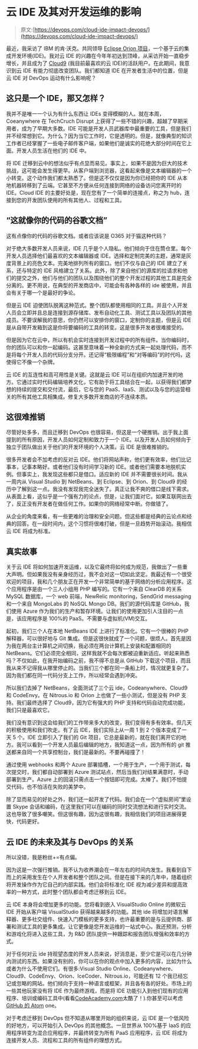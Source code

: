# 云 IDE 及其对开发运维的影响

> 原文:[https://devops.com/cloud-ide-impact-devops/](https://devops.com/cloud-ide-impact-devops/)

最近，我采访了 IBM 的肯·沃克。共同领导 [Eclipse Orion 项目](https://orionhub.org/)，一个基于云的集成开发环境(IDE)。我对云 IDE 的兴趣在今年年初达到顶峰，从采访开始一直稳步增长，并且成为了 [Cloud9](http://www.c9.io) (我目前最喜欢的云 IDE)的活跃用户。在此期间，我意识到云 IDE 有能力彻底改变团队。我们都知道 IDE 在开发者生活中的位置，但是云 IDE 对 DevOps 运动有什么影响呢？

## 这只是一个 IDE，那又怎样？

我并不是唯一一个认为有什么东西让 IDEs 变得模糊的人。就在本周，Coeanywhere 在 TechCruch Disrupt 上获得了一些不错的兴趣，超越了早期采用者，成为了早期大多数。IDE 可能是开发人员武器库中最重要的工具，但是我们并不经常想到它。为什么？因为当它工作时，它是透明的。但是，就像典型的知识工作者已经掌握了一些电子邮件客户端，如果他们是诚实的花绝大部分时间在它上面。开发人员生活在他们的 IDE 中。

将 IDE 迁移到云中的想法似乎有点显而易见。事实上，如果不是因为巨大的技术挑战，这可能会发生得更早。从客户端到浏览器，这看起来像是文本编辑器的一个小转变。这个动作我们都太熟悉了。但是这不仅仅是因为你已经把你的 IDE 从本地机器转移到了云端。它甚至不方便从任何连接到网络的设备访问您离开时的 IDE。Cloud IDE 的主要好处是，现在您有了一个简单的连接点，称之为 hub，连接到您的开发团队使用的所有其他人、过程和工具。

## “这就像你的代码的谷歌文档”

这有点像你的代码的谷歌文档。或者应该说是 O365 对于猫这种代码？

对于绝大多数开发人员来说，IDE 几乎是个人隐私。他们倾向于住在筒仓里。每个开发人员选择他们最喜欢的文本编辑器或 IDE。选择和定制完美的主题，通常是灰度背景上的亮色文本。完美地排列所有的窗口。他们不仅与自己的 IDE 建立了关系，还与特定的 IDE 风格建立了关系。此外，除了来自他们的源库的拉请求和他们的提交之外，他们与他们的团队以及围绕他们的整个开发过程的其他工具是完全分离的。更不用说，在典型的开发商店中，可能会有各种各样的 ide 被使用，并且会有关于哪一个是最好的争论。

但是云 IDE 迫使团队脱离这种范式。整个团队都使用相同的工具。并且个人开发人员会立即并且总是连接到源存储库、发布自动化工具、测试工具以及团队的其他成员。不要误解我的意思，你仍然可以安排你的窗口，定制你的主题，但是云 IDE 是从自带开发箱到这是你将要编码的工具的转变。这是很多开发者很难接受的。

但是因为它在云中，所以有机会实时连接到开发过程中的所有组件。当你编码时，你的团队可以和你一起编码。这甚至意味着一种全新的方式来一起处理代码，而不是将每个开发人员的代码分支分开。还记得“极限编程”和“对等编码”的时代吗，这使得它不像一个杂牌。

云 IDE 的互连性和高可用性是关键。这就是云 IDE 可以在组织内加速开发的地方。它通过实时代码编辑培养文化，它有助于将工具结合在一起，以获得我们都梦想的持续的提交和交付流，最后，它与您的 PaaS、IaaS、测试以及与您的运营相关的所有其他工具相集成。修复大多数开发商店的不连续本质。

## 这很难推销

尽管好处多多，而且迁移到 DevOps 也很容易，但这是一个硬推销。出于我上面提到的所有原因，开发人员如何定制和致力于一个 IDE。以及开发人员如何倾向于独立于团队做出关于他们的开发环境的个人决策。云 IDE 是很难推销的。

很多开发者会不加考虑的反对云 IDE。他们将网站声称，他们更有效率，他们比记事本，记事本略好。或者他们没有时间学习新的 IDE。或者他们需要本地脱机实例。但事实上，我发现这些都只是借口。适应新的 IDE 并不需要很长时间。我从一周内从 Visual Studio 到 NetBeans、到 Eclipse、到 Orion、到 Cloud9 的经历中了解到这一点。我没有发现我完全迷失了。真正让我不爽的借口是线下需求。从表面上看，这似乎是一个强有力的论点，但是，让我们面对它。如果互联网出去了，反正没有开发者在做任何工作。如果你的网络经常中断。你做错了。

从企业的角度来看，有一些更难的治理和安全问题。但这些都是经典的云论点和经典的回答。在一段时间内，这个习惯将很难打破，但是一旦趋势开始滚动。我相信云 IDE 将成为标准。

## 真实故事

关于云 IDE 将如何加速开发运维，以及它最终将如何成为规范，我做出了一些重大声明。但如果我没有亲身经历过，我不会对这一切如此坚定。我最近有一个很受欢迎的项目，我和几个朋友正在开发一个非常简单的基于网络的分析应用程序。这个应用程序是由一个三人小组用 PHP 编写的。它有一个来自 ClearDB 的关系 MySQL 数据库，一个 web 前端，NewRelic monitoring，SendGrid messaging 和一个来自 MongoLabs 的 NoSQL Mongo DB。我们的源代码库是 GitHub，我们使用 Azure 作为我们的生产和暂存环境。让我们的使用更加引人注目的一点是，该应用程序是 100%的 PaaS。不需要与虚拟机(VM)交互。

起初，我们三个人在本地 NetBeans IDE 上进行了标准化。它有一个很棒的 PHP 解释器，可以很好地与 Git 集成。但是这很快就成了一个问题，很烦人。首先是因为我在两台主计算机之间切换，我必须在两台计算机上安装和配置相同的 NetBeans。它们必须完全相同，这样我就不会每次都被迫重新适应。听起来熟悉吗？不仅如此，在我开始编码之前，我不得不总是从 GitHub 下载这个项目，而且我从来不记得我从哪里停止的。当我们三个都在同一条船上时，情况就更复杂了。因为我们都在同一代码分支上工作，所以经常会遇到冲突。

所以我们去掉了 NetBeans，全面测试了三个云 ide，Codeanywhere、Cloud9 和 CodeEnvy。在 Nitrous.io 和 Orion 上也做了一些小测试，但是没有 PHP 支持。我们最终选择了 Cloud9，因为它有强大的 PHP 支持和代码自动完成功能，我们只是最喜欢它。

我们没有意识到这会给我们的工作带来多大的改变，我们变得有多有效率。但几天的积极使用和我们吹走。有了云 IDE，我们实际上从一周 1 到 2 个版本变成了一天 5 个。IDE 立即引入了我们的 Git 项目，它总是最新的，就在我们离开它的地方。我可以看到一个开发人员最后编辑的地方，我知道这一点，因为所有的 git 推送都来自同一个共享控制台，我们是最新的。不要再碰撞了！

通过使用 webhooks 和两个 Azure 部署插槽，一个用于生产，一个用于测试，每次提交时，我们都自动部署到 Azure 测试站点，然后当我们对结果满意时，手动部署到生产。Azure 上的回滚只需点击一个按钮即可完成。太棒了。我们不怕提交代码，也不怕活在失败的美梦中。

除了显而易见的好处之外，我们还一起开发了代码。我们会在一个“虚拟房间”里设置 Skype 会话和编码，在这里我们可以在编码的同时交流想法和进行实时交流。这也导致了很多嘲笑。但这很有趣，因为这很有趣，我相信我们的项目进展得更快，代码更好。

## 云 IDE 的未来及其与 DevOps 的关系

所以没错，我是粉丝+=有点偏。

因为这是一次强行推销。我不认为收养潮会在一年左右的时间内发生。我看到自下而上的采用发生在个人开发者和整个团队之间。但是在接下来的几年中，随着组织将开发操作作为它自己的内部实践。他们会将标准化 IDE 视为减少差异和提高效率的一种方式，此时整个团队都会考虑迁移到云 IDE。

云 IDE 本身将会增加更多的功能。您将看到嵌入 VisualStudio Online 的微软云 IDE 开始从客户端 VisualStudio 获得越来越多的功能。其他 ide 将增加对语言解释器、更多社交组件、快速入门模板的更多支持，也许最重要的是与云提供商、部署和测试工具的更多集成。让它更像是您开发运维的一站式中心。我还预测，分析和游戏化将进入这些工具，为 R&D 团队提供一种跟踪和报告团队增强和效率的方式。

对于任何对云 ide 持观望态度的开发人员来说，好消息是，至少它是可以在几分钟内测试的东西。如果没有别的，你可以在你的观点中加入更多的内容，比如为什么或者为什么不使用它们。有很多:Visual Studio Online、Codeanywhere、Cloud9、CodeEnvy、Orion、IceCoder、Nitrous.io，可能还有 12 个我已经忘记或忽略的网站。他们倾向于支持一种语言或框架，并且各有各的好处。市场上的一些其他玩家没有将 IDE 作为最终游戏，而是将 IDE 功能引入到他们现有的应用程序、培训或编码工具中(看看[CodeAcademy.com](https://www.codecademy.com/)太酷了！).你甚至可以考虑 [GitHub 的 Atom](https://github.com/atom) one。

对于考虑迁移到 DevOps 但不知道从哪里开始的组织来说，云 IDE 是一个低风险的好地方，可以开始引入 DevOps 的其他概念。一旦世界从 100%基于 IaaS 的应用程序转变为混合应用程序，并最终转变为所有 PaaS 应用程序，云 IDE 将成为连接开发人员、流程和工具的所有组件的理想方式。